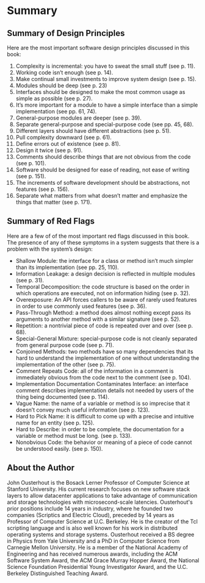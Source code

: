 # Summary

## Summary of Design Principles

Here are the most important software design principles discussed in this book:

1. Complexity is incremental: you have to sweat the small stuff (see p. 11).
2. Working code isn’t enough (see p. 14).
3. Make continual small investments to improve system design (see p. 15).
4. Modules should be deep (see p. 23)
5. Interfaces should be designed to make the most common usage as simple as possible (see p. 27).
6. It’s more important for a module to have a simple interface than a simple implementation (see pp. 61, 74).
7. General-purpose modules are deeper (see p. 39).
8. Separate general-purpose and special-purpose code (see pp. 45, 68).
9. Different layers should have different abstractions (see p. 51).
10. Pull complexity downward (see p. 61).
11. Define errors out of existence (see p. 81).
12. Design it twice (see p. 91).
13. Comments should describe things that are not obvious from the code (see p. 101).
14. Software should be designed for ease of reading, not ease of writing (see p. 151).
15. The increments of software development should be abstractions, not features (see p. 156).
16. Separate what matters from what doesn’t matter and emphasize the things that matter (see p. 171).

## Summary of Red Flags

Here are a few of of the most important red flags discussed in this book. The presence of any of these symptoms in a system suggests that there is a problem with the system’s design:

- Shallow Module: the interface for a class or method isn’t much simpler than its implementation (see pp. 25, 110).
- Information Leakage: a design decision is reflected in multiple modules (see p. 31).
- Temporal Decomposition: the code structure is based on the order in which operations are executed, not on information hiding (see p. 32).
- Overexposure: An API forces callers to be aware of rarely used features in order to use commonly used features (see p. 36).
- Pass-Through Method: a method does almost nothing except pass its arguments to another method with a similar signature (see p. 52).
- Repetition: a nontrivial piece of code is repeated over and over (see p. 68).
- Special-General Mixture: special-purpose code is not cleanly separated from general purpose code (see p. 71).
- Conjoined Methods: two methods have so many dependencies that its hard to understand the implementation of one without understanding the implementation of the other (see p. 75).
- Comment Repeats Code: all of the information in a comment is immediately obvious from the code next to the comment (see p. 104).
- Implementation Documentation Contaminates Interface: an interface comment describes implementation details not needed by users of the thing being documented (see p. 114).
- Vague Name: the name of a variable or method is so imprecise that it doesn’t convey much useful information (see p. 123).
- Hard to Pick Name: it is difficult to come up with a precise and intuitive name for an entity (see p. 125).
- Hard to Describe: in order to be complete, the documentation for a variable or method must be long. (see p. 133).
- Nonobvious Code: the behavior or meaning of a piece of code cannot be understood easily. (see p. 150).

## About the Author

John Ousterhout is the Bosack Lerner Professor of Computer Science at Stanford University. His current research focuses on new software stack layers to allow datacenter applications to take advantage of communication and storage technologies with microsecond-scale latencies. Ousterhout's prior positions include 14 years in industry, where he founded two companies (Scriptics and Electric Cloud), preceded by 14 years as Professor of Computer Science at U.C. Berkeley. He is the creator of the Tcl scripting language and is also well known for his work in distributed operating systems and storage systems. Ousterhout received a BS degree in Physics from Yale University and a PhD in Computer Science from Carnegie Mellon University. He is a member of the National Academy of Engineering and has received numerous awards, including the ACM Software System Award, the ACM Grace Murray Hopper Award, the National Science Foundation Presidential Young Investigator Award, and the U.C. Berkeley Distinguished Teaching Award.
